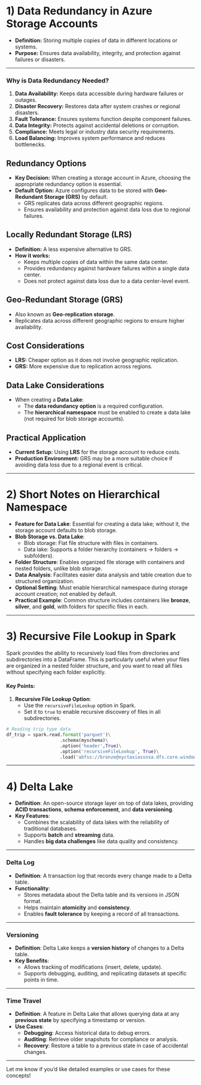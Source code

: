 
# 1) Data Redundancy in Azure Storage Accounts
- **Definition:** Storing multiple copies of data in different locations or systems.  
- **Purpose:** Ensures data availability, integrity, and protection against failures or disasters.  

---

### Why is Data Redundancy Needed?  
1. **Data Availability:** Keeps data accessible during hardware failures or outages.  
2. **Disaster Recovery:** Restores data after system crashes or regional disasters.  
3. **Fault Tolerance:** Ensures systems function despite component failures.  
4. **Data Integrity:** Protects against accidental deletions or corruption.  
5. **Compliance:** Meets legal or industry data security requirements.  
6. **Load Balancing:** Improves system performance and reduces bottlenecks.  

## Redundancy Options
- **Key Decision:** When creating a storage account in Azure, choosing the appropriate redundancy option is essential.
- **Default Option:** Azure configures data to be stored with **Geo-Redundant Storage (GRS)** by default.
  - GRS replicates data across different geographic regions.
  - Ensures availability and protection against data loss due to regional failures.

## Locally Redundant Storage (LRS)
- **Definition:** A less expensive alternative to GRS.
- **How it works:** 
  - Keeps multiple copies of data within the same data center.
  - Provides redundancy against hardware failures within a single data center.
  - Does not protect against data loss due to a data center-level event.

## Geo-Redundant Storage (GRS)
- Also known as **Geo-replication storage**.
- Replicates data across different geographic regions to ensure higher availability.

## Cost Considerations
- **LRS:** Cheaper option as it does not involve geographic replication.
- **GRS:** More expensive due to replication across regions.

## Data Lake Considerations
- When creating a **Data Lake**:
  - The **data redundancy option** is a required configuration.
  - The **hierarchical namespace** must be enabled to create a data lake (not required for blob storage accounts).

## Practical Application
- **Current Setup:** Using **LRS** for the storage account to reduce costs.
- **Production Environment:** GRS may be a more suitable choice if avoiding data loss due to a regional event is critical.
--------------------------------------------

# 2) Short Notes on Hierarchical Namespace  

- **Feature for Data Lake**: Essential for creating a data lake; without it, the storage account defaults to blob storage.  
- **Blob Storage vs. Data Lake**:  
  - Blob storage: Flat file structure with files in containers.  
  - Data lake: Supports a folder hierarchy (containers → folders → subfolders).  
- **Folder Structure**: Enables organized file storage with containers and nested folders, unlike blob storage.  
- **Data Analysis**: Facilitates easier data analysis and table creation due to structured organization.  
- **Optional Setting**: Must enable hierarchical namespace during storage account creation; not enabled by default.  
- **Practical Example**: Common structure includes containers like **bronze**, **silver**, and **gold**, with folders for specific files in each.
  
-------------------------------------------------

# 3) Recursive File Lookup in Spark

Spark provides the ability to recursively load files from directories and subdirectories into a DataFrame. This is particularly useful when your files are organized in a nested folder structure, and you want to read all files without specifying each folder explicitly.

#### Key Points:

1. **Recursive File Lookup Option**:
   - Use the `recursiveFileLookup` option in Spark.
   - Set it to `true` to enable recursive discovery of files in all subdirectories.

```python
# Reading trip type data
df_trip = spark.read.format('parquet')\
                    .schema(myschema)\
                    .option('header',True)\
                    .option('recursiveFileLookup', True)\
                    .load('abfss://bronze@nyctaxiassnsa.dfs.core.windows.net/trip_2023/')
```
------------------------------------------------------

# 4) **Delta Lake**
- **Definition**: An open-source storage layer on top of data lakes, providing **ACID transactions**, **schema enforcement**, and **data versioning**.
- **Key Features**:
  - Combines the scalability of data lakes with the reliability of traditional databases.
  - Supports **batch** and **streaming** data.
  - Handles **big data challenges** like data quality and consistency.

---

### **Delta Log**
- **Definition**: A transaction log that records every change made to a Delta table.
- **Functionality**:
  - Stores metadata about the Delta table and its versions in JSON format.
  - Helps maintain **atomicity** and **consistency**.
  - Enables **fault tolerance** by keeping a record of all transactions.

---

### **Versioning**
- **Definition**: Delta Lake keeps a **version history** of changes to a Delta table.
- **Key Benefits**:
  - Allows tracking of modifications (insert, delete, update).
  - Supports debugging, auditing, and replicating datasets at specific points in time.

---

### **Time Travel**
- **Definition**: A feature in Delta Lake that allows querying data at any **previous state** by specifying a timestamp or version.
- **Use Cases**:
  - **Debugging**: Access historical data to debug errors.
  - **Auditing**: Retrieve older snapshots for compliance or analysis.
  - **Recovery**: Restore a table to a previous state in case of accidental changes.

--- 

Let me know if you’d like detailed examples or use cases for these concepts!
